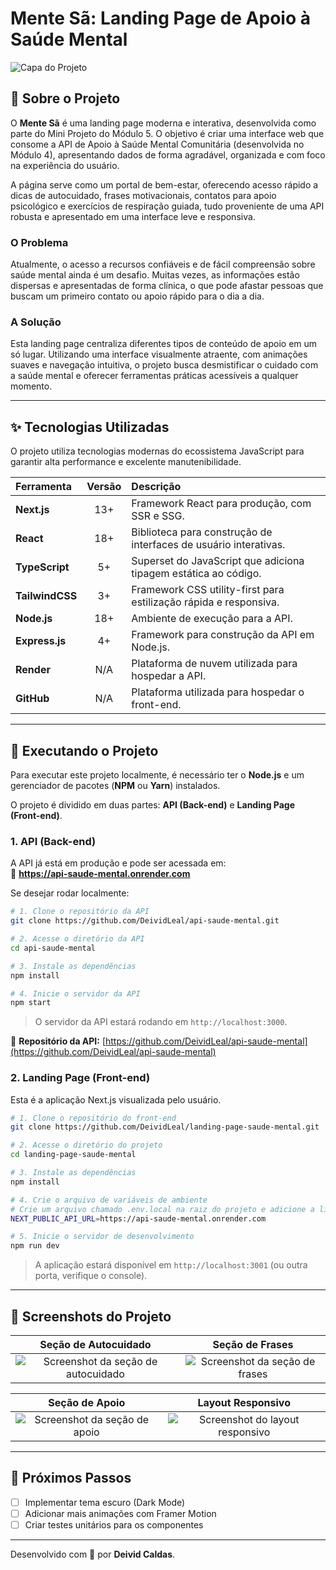 # Mente Sã: Landing Page de Apoio à Saúde Mental

![Capa do Projeto](https://via.placeholder.com/1200x600.png?text=Capa+do+Projeto+Mente+Sã)

## 📖 Sobre o Projeto

O **Mente Sã** é uma landing page moderna e interativa, desenvolvida como parte do Mini Projeto do Módulo 5. O objetivo é criar uma interface web que consome a API de Apoio à Saúde Mental Comunitária (desenvolvida no Módulo 4), apresentando dados de forma agradável, organizada e com foco na experiência do usuário.

A página serve como um portal de bem-estar, oferecendo acesso rápido a dicas de autocuidado, frases motivacionais, contatos para apoio psicológico e exercícios de respiração guiada, tudo proveniente de uma API robusta e apresentado em uma interface leve e responsiva.

### O Problema

Atualmente, o acesso a recursos confiáveis e de fácil compreensão sobre saúde mental ainda é um desafio. Muitas vezes, as informações estão dispersas e apresentadas de forma clínica, o que pode afastar pessoas que buscam um primeiro contato ou apoio rápido para o dia a dia.

### A Solução

Esta landing page centraliza diferentes tipos de conteúdo de apoio em um só lugar. Utilizando uma interface visualmente atraente, com animações suaves e navegação intuitiva, o projeto busca desmistificar o cuidado com a saúde mental e oferecer ferramentas práticas acessíveis a qualquer momento.

---

## ✨ Tecnologias Utilizadas

O projeto utiliza tecnologias modernas do ecossistema JavaScript para garantir alta performance e excelente manutenibilidade.

| Ferramenta      | Versão | Descrição                                                         |
| :-------------- | :----: | :---------------------------------------------------------------- |
| **Next.js**     |  13+   | Framework React para produção, com SSR e SSG.                     |
| **React**       |  18+   | Biblioteca para construção de interfaces de usuário interativas.  |
| **TypeScript**  |   5+   | Superset do JavaScript que adiciona tipagem estática ao código.   |
| **TailwindCSS** |   3+   | Framework CSS utility-first para estilização rápida e responsiva. |
| **Node.js**     |  18+   | Ambiente de execução para a API.                                  |
| **Express.js**  |   4+   | Framework para construção da API em Node.js.                      |
| **Render**      |  N/A   | Plataforma de nuvem utilizada para hospedar a API.                |
| **GitHub**      |  N/A   | Plataforma utilizada para hospedar o front-end.                   |

---

## 🚀 Executando o Projeto

Para executar este projeto localmente, é necessário ter o **Node.js** e um gerenciador de pacotes (**NPM** ou **Yarn**) instalados.

O projeto é dividido em duas partes: **API (Back-end)** e **Landing Page (Front-end)**.

### 1. API (Back-end)

A API já está em produção e pode ser acessada em:  
🔗 **https://api-saude-mental.onrender.com**

Se desejar rodar localmente:

```bash
# 1. Clone o repositório da API
git clone https://github.com/DeividLeal/api-saude-mental.git

# 2. Acesse o diretório da API
cd api-saude-mental

# 3. Instale as dependências
npm install

# 4. Inicie o servidor da API
npm start
```

> O servidor da API estará rodando em `http://localhost:3000`.

🔗 **Repositório da API:** [https://github.com/DeividLeal/api-saude-mental](https://github.com/DeividLeal/api-saude-mental)

### 2. Landing Page (Front-end)

Esta é a aplicação Next.js visualizada pelo usuário.

```bash
# 1. Clone o repositório do front-end
git clone https://github.com/DeividLeal/landing-page-saude-mental.git

# 2. Acesse o diretório do projeto
cd landing-page-saude-mental

# 3. Instale as dependências
npm install

# 4. Crie o arquivo de variáveis de ambiente
# Crie um arquivo chamado .env.local na raiz do projeto e adicione a linha abaixo:
NEXT_PUBLIC_API_URL=https://api-saude-mental.onrender.com

# 5. Inicie o servidor de desenvolvimento
npm run dev
```

> A aplicação estará disponível em `http://localhost:3001` (ou outra porta, verifique o console).

---

## 📸 Screenshots do Projeto

|                                         Seção de Autocuidado                                          |                                       Seção de Frases                                       |
| :---------------------------------------------------------------------------------------------------: | :-----------------------------------------------------------------------------------------: |
| ![Screenshot da seção de autocuidado](https://via.placeholder.com/400x300.png?text=Seção+Autocuidado) | ![Screenshot da seção de frases](https://via.placeholder.com/400x300.png?text=Seção+Frases) |

|                                      Seção de Apoio                                       |                                         Layout Responsivo                                          |
| :---------------------------------------------------------------------------------------: | :------------------------------------------------------------------------------------------------: |
| ![Screenshot da seção de apoio](https://via.placeholder.com/400x300.png?text=Seção+Apoio) | ![Screenshot do layout responsivo](https://via.placeholder.com/400x300.png?text=Layout+Responsivo) |

---

## 🎯 Próximos Passos

- [ ] Implementar tema escuro (Dark Mode)
- [ ] Adicionar mais animações com Framer Motion
- [ ] Criar testes unitários para os componentes

---

Desenvolvido com 💙 por **Deivid Caldas**.
